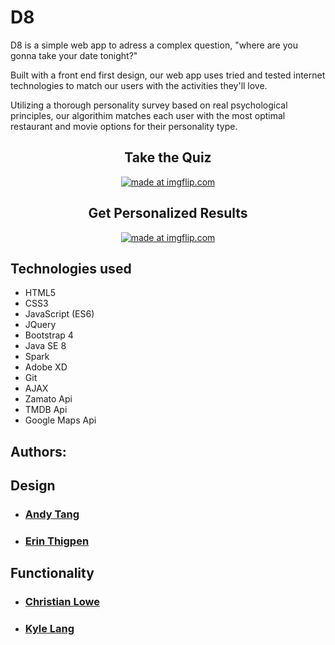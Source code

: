 # D8

D8 is a simple web app to adress a complex question, "where are you gonna take your date tonight?"

Built with a front end first design, our web app uses tried and tested internet technologies to match our users with the activities they'll love.

Utilizing a thorough personality survey based on real psychological principles, our algorithim matches each
user with the most optimal restaurant and movie options for their personality type.

<h2 align="center"> Take the Quiz </h2>

<p align="center"><a href="https://imgflip.com/gif/26wp8u"><img src="https://i.imgflip.com/26wp8u.gif" title="made at imgflip.com"/></a></p>

<h2 align="center"> Get Personalized Results </h2>

<p align="center"><a href="https://imgflip.com/gif/26wkfe"><img src="https://i.imgflip.com/26wkfe.gif" title="made at imgflip.com"/></a></p>



## Technologies used
  * HTML5
  * CSS3
  * JavaScript (ES6)
  * JQuery
  * Bootstrap 4
  * Java SE 8
  * Spark 
  * Adobe XD
  * Git
  * AJAX
  * Zamato Api
  * TMDB Api
  * Google Maps Api

## Authors:
  ## Design
   * ### <a href="https://github.com/andytanghr">Andy Tang</a>
   * ### <a href="https://github.com/thigabiga">Erin Thigpen</a>

  ## Functionality
   * ### <a href="https://github.com/TheBrotherFromASouthernMother">Christian Lowe</a>
   * ### <a href="https://github.com/AuriferousAurora">Kyle Lang</a>
